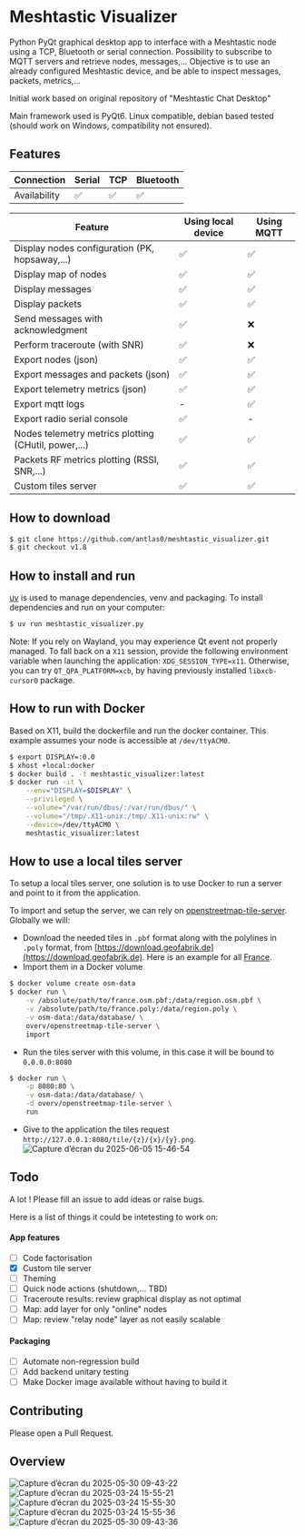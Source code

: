 # Meshtastic Visualizer
Python PyQt graphical desktop app to interface with a Meshtastic node using a TCP, Bluetooth or serial connection. Possibility to subscribe to MQTT servers and retrieve nodes, messages,...
Objective is to use an already configured Meshtastic device, and be able to inspect messages, packets, metrics,...

Initial work based on original repository of "Meshtastic Chat Desktop"

Main framework used is PyQt6.
Linux compatible, debian based tested (should work on Windows, compatibility not ensured).

## Features
| Connection | Serial | TCP | Bluetooth |
|---|---|---|---|
|Availability|✅|✅|✅|


| Feature | Using local device | Using MQTT |
|---|---|---|
| Display nodes configuration (PK, hopsaway,...)|✅|✅|
| Display map of nodes |✅|✅|
| Display messages |✅|✅|
| Display packets |✅|✅|
| Send messages with acknowledgment|✅|❌|
| Perform traceroute (with SNR)|✅|❌|
| Export nodes (json) |✅|✅|
| Export messages and packets (json) |✅|✅|
| Export telemetry metrics (json) |✅|✅|
| Export mqtt logs |-|✅|
| Export radio serial console |✅|-|
| Nodes telemetry metrics plotting (CHutil, power,...) |✅|✅|
| Packets RF metrics plotting (RSSI, SNR,...) |✅|✅|
| Custom tiles server |✅|✅|

## How to download

```bash
$ git clone https://github.com/antlas0/meshtastic_visualizer.git
$ git checkout v1.8
```

## How to install and run
[uv](https://github.com/astral-sh/uv) is used to manage dependencies, venv and packaging.
To install dependencies and run on your computer:
```bash
$ uv run meshtastic_visualizer.py
```

Note: If you rely on Wayland, you may experience Qt event not properly managed. To fall back on a `X11` session, provide the following environment variable when launching the application: `XDG_SESSION_TYPE=x11`.
Otherwise, you can try `QT_QPA_PLATFORM=xcb`, by having previously installed `libxcb-cursor0` package.


## How to run with Docker

Based on X11, build the dockerfile and run the docker container. This example assumes your node is accessible at `/dev/ttyACM0`.
```bash
$ export DISPLAY=:0.0
$ xhost +local:docker
$ docker build . -t meshtastic_visualizer:latest
$ docker run -it \
    --env="DISPLAY=$DISPLAY" \
    --privileged \
    --volume="/var/run/dbus/:/var/run/dbus/" \
    --volume="/tmp/.X11-unix:/tmp/.X11-unix:rw" \
    --device=/dev/ttyACM0 \
    meshtastic_visualizer:latest
```

## How to use a local tiles server
To setup a local tiles server, one solution is to use Docker to run a server and point to it from the application.

To import and setup the server, we can rely on [openstreetmap-tile-server](https://github.com/Overv/openstreetmap-tile-server). Globally we will:
* Download the needed tiles in `.pbf` format along with the polylines in `.poly` format, from [https://download.geofabrik.de](https://download.geofabrik.de). Here is an example for all [France](https://download.geofabrik.de/europe/france.html).
* Import them in a Docker volume
```bash
$ docker volume create osm-data
$ docker run \
    -v /absolute/path/to/france.osm.pbf:/data/region.osm.pbf \
    -v /absolute/path/to/france.poly:/data/region.poly \
    -v osm-data:/data/database/ \
    overv/openstreetmap-tile-server \
    import
```
* Run the tiles server with this volume, in this case it will be bound to `0.0.0.0:8080`
```bash
$ docker run \
    -p 8080:80 \
    -v osm-data:/data/database/ \
    -d overv/openstreetmap-tile-server \
    run
```
* Give to the application the tiles request `http://127.0.0.1:8080/tile/{z}/{x}/{y}.png`.
![Capture d’écran du 2025-06-05 15-46-54](https://github.com/user-attachments/assets/8ee0e3a1-730e-4d4c-8ad5-bbb55a1d771b)


## Todo
A lot ! Please fill an issue to add ideas or raise bugs.

Here is a list of things it could be intetesting to work on:

#### App features

 - [ ] Code factorisation
 - [x] Custom tile server
 - [ ] Theming
 - [ ] Quick node actions (shutdown,... TBD)
 - [ ] Traceroute results: review graphical display as not optimal
 - [ ] Map: add layer for only "online" nodes
 - [ ] Map: review "relay node" layer as not easily scalable

#### Packaging

 - [ ] Automate non-regression build
 - [ ] Add backend unitary testing
 - [ ] Make Docker image available without having to build it

## Contributing
Please open a Pull Request.

## Overview
![Capture d’écran du 2025-05-30 09-43-22](https://github.com/user-attachments/assets/2df80a1d-7895-498c-9389-684419566568)
![Capture d’écran du 2025-03-24 15-55-21](https://github.com/user-attachments/assets/dd2f10ae-442e-4958-ac51-50eafd4b5df1)
![Capture d’écran du 2025-03-24 15-55-30](https://github.com/user-attachments/assets/96f44374-dfa3-4e69-9d7f-a91b8038052b)
![Capture d’écran du 2025-03-24 15-55-36](https://github.com/user-attachments/assets/e16b66d1-79f4-4fc9-8d55-f1000f05ae13)
![Capture d’écran du 2025-05-30 09-43-36](https://github.com/user-attachments/assets/e0958a6a-ff74-4c32-b970-0664dcecf1c1)


